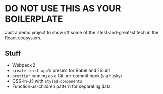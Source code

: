 # DO NOT USE THIS AS YOUR BOILERPLATE

Just a demo project to show off some of the latest-and-greatest tech in the React ecosystem.

## Stuff
+ Webpack 2
+ `create-react-app`'s presets for Babel and ESLint
+ `prettier` running as a Git pre-commit hook (via `husky`)
+ CSS-in-JS with `styled-components`
+ Function-as-children pattern for separating data
